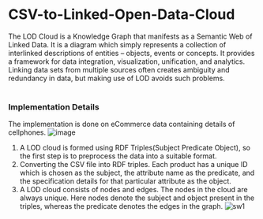 # CSV-to-Linked-Open-Data-Cloud
  The LOD Cloud is a Knowledge Graph that manifests as a Semantic Web of Linked Data. It is a diagram which simply represents a collection of interlinked descriptions of entities – objects, events or concepts. It provides a framework for data integration, visualization, unification, and analytics. Linking data sets from multiple sources often creates ambiguity and redundancy in data, but making use of LOD avoids such problems.
</br></br>

### Implementation Details
 The implementation is done on eCommerce data containing details of cellphones. 
 ![image](https://user-images.githubusercontent.com/45465068/98400642-652dad00-208a-11eb-9036-e888cb10f683.png)

 
   1. A LOD cloud is formed using RDF Triples(Subject Predicate Object), so the first step is to preprocess the data into a suitable format.
   2. Converting the CSV file into RDF triples. Each product has a unique ID which is chosen as the subject, the attribute name as the predicate, and the specification details for that particular attribute as the object.
   3. A LOD cloud consists of nodes and edges. The nodes in the cloud are always unique. Here nodes denote the subject and object present in the triples, whereas the predicate denotes the edges in the graph. 
   ![sw1](https://user-images.githubusercontent.com/45465068/98401310-7a570b80-208b-11eb-832b-f2866d0e3dc0.png)

</br>
 
